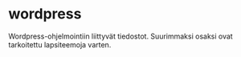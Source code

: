 # wordpress
Wordpress-ohjelmointiin liittyvät tiedostot. Suurimmaksi osaksi ovat tarkoitettu lapsiteemoja varten.
